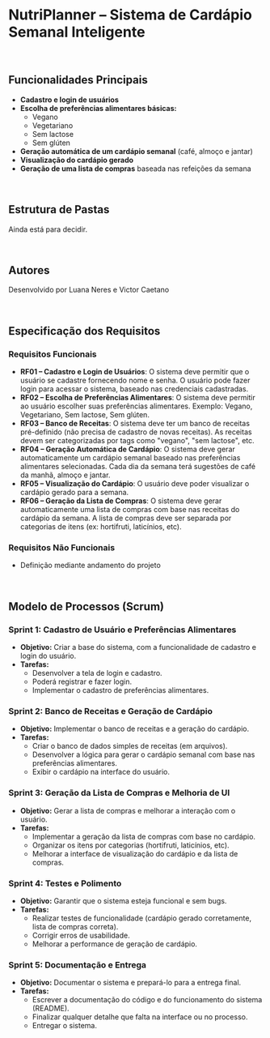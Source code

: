 <body>
    <h1>NutriPlanner – Sistema de Cardápio Semanal Inteligente</h1>
    <br>
    <h2>Funcionalidades Principais</h2>
    <ul>
        <li><strong>Cadastro e login de usuários</strong></li>
        <li><strong>Escolha de preferências alimentares básicas:</strong>
            <ul>
                <li>Vegano</li>
                <li>Vegetariano</li>
                <li>Sem lactose</li>
                <li>Sem glúten</li>
            </ul>
        </li>
        <li><strong>Geração automática de um cardápio semanal</strong> (café, almoço e jantar)</li>
        <li><strong>Visualização do cardápio gerado</strong></li>
        <li><strong>Geração de uma lista de compras</strong> baseada nas refeições da semana</li>
    </ul>
    <br>
    <h2>Estrutura de Pastas</h2>
    <p>Ainda está para decidir.</p>
    <br>
    <h2>Autores</h2>
    <p>Desenvolvido por Luana Neres e Victor Caetano</p>
    <br>
    <h2>Especificação dos Requisitos</h2>
    <h3>Requisitos Funcionais</h3>
    <ul>
        <li><strong>RF01 – Cadastro e Login de Usuários</strong>: O sistema deve permitir que o usuário se cadastre fornecendo nome e senha. O usuário pode fazer login para acessar o sistema, baseado nas credenciais cadastradas.</li>
        <li><strong>RF02 – Escolha de Preferências Alimentares</strong>: O sistema deve permitir ao usuário escolher suas preferências alimentares. Exemplo: Vegano, Vegetariano, Sem lactose, Sem glúten.</li>
        <li><strong>RF03 – Banco de Receitas</strong>: O sistema deve ter um banco de receitas pré-definido (não precisa de cadastro de novas receitas). As receitas devem ser categorizadas por tags como "vegano", "sem lactose", etc.</li>
        <li><strong>RF04 – Geração Automática de Cardápio</strong>: O sistema deve gerar automaticamente um cardápio semanal baseado nas preferências alimentares selecionadas. Cada dia da semana terá sugestões de café da manhã, almoço e jantar.</li>
        <li><strong>RF05 – Visualização do Cardápio</strong>: O usuário deve poder visualizar o cardápio gerado para a semana.</li>
        <li><strong>RF06 – Geração da Lista de Compras</strong>: O sistema deve gerar automaticamente uma lista de compras com base nas receitas do cardápio da semana. A lista de compras deve ser separada por categorias de itens (ex: hortifruti, laticínios, etc).</li>
    </ul>
    <h3>Requisitos Não Funcionais</h3>
    <ul>
        <li>Definição mediante andamento do projeto</li>
    </ul>
    <br>
    <h2>Modelo de Processos (Scrum)</h2>
    <h3>Sprint 1: Cadastro de Usuário e Preferências Alimentares</h3>
    <ul>
        <li><strong>Objetivo:</strong> Criar a base do sistema, com a funcionalidade de cadastro e login do usuário.</li>
        <li><strong>Tarefas:</strong>
            <ul>
                <li>Desenvolver a tela de login e cadastro.</li>
                <li>Poderá registrar e fazer login.</li>
                <li>Implementar o cadastro de preferências alimentares.</li>
            </ul>
        </li>
    </ul>
    <h3>Sprint 2: Banco de Receitas e Geração de Cardápio</h3>
    <ul>
        <li><strong>Objetivo:</strong> Implementar o banco de receitas e a geração do cardápio.</li>
        <li><strong>Tarefas:</strong>
            <ul>
                <li>Criar o banco de dados simples de receitas (em arquivos).</li>
                <li>Desenvolver a lógica para gerar o cardápio semanal com base nas preferências alimentares.</li>
                <li>Exibir o cardápio na interface do usuário.</li>
            </ul>
        </li>
    </ul>
    <h3>Sprint 3: Geração da Lista de Compras e Melhoria de UI</h3>
    <ul>
        <li><strong>Objetivo:</strong> Gerar a lista de compras e melhorar a interação com o usuário.</li>
        <li><strong>Tarefas:</strong>
            <ul>
                <li>Implementar a geração da lista de compras com base no cardápio.</li>
                <li>Organizar os itens por categorias (hortifruti, laticínios, etc).</li>
                <li>Melhorar a interface de visualização do cardápio e da lista de compras.</li>
            </ul>
        </li>
    </ul>
    <h3>Sprint 4: Testes e Polimento</h3>
    <ul>
        <li><strong>Objetivo:</strong> Garantir que o sistema esteja funcional e sem bugs.</li>
        <li><strong>Tarefas:</strong>
            <ul>
                <li>Realizar testes de funcionalidade (cardápio gerado corretamente, lista de compras correta).</li>
                <li>Corrigir erros de usabilidade.</li>
                <li>Melhorar a performance de geração de cardápio.</li>
            </ul>
        </li>
    </ul>
    <h3>Sprint 5: Documentação e Entrega</h3>
    <ul>
        <li><strong>Objetivo:</strong> Documentar o sistema e prepará-lo para a entrega final.</li>
        <li><strong>Tarefas:</strong>
            <ul>
                <li>Escrever a documentação do código e do funcionamento do sistema (README).</li>
                <li>Finalizar qualquer detalhe que falta na interface ou no processo.</li>
                <li>Entregar o sistema.</li>
            </ul>
        </li>
    </ul>
</body>
